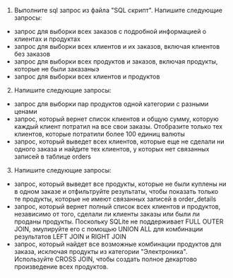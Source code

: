 1. Выполните sql запрос из файла "SQL скрипт".
Напишите следующие запросы:
- запрос для выборки всех заказов с подробной информацией о клиентах и продуктах
- запрос для выборки всех клиентов и их заказов, включая клиентов без заказов
- запрос для выборки всех продуктов и заказов, включая продукты, которые не были заказаныэ
- запрос для выборки всех клиентов и продуктов

2. Напишите следующие запросы:
- запрос для выборки пар продуктов одной категории с разными ценами
- запрос, который вернет список клиентов и общую сумму, которую каждый клиент потратил на все свои заказы. Отобразите только тех клиентов, которые потратили более 100 единиц валюты
- запрос, который выведет всех клиентов, которые еще не сделали ни одного заказа и найдите тех клиентов, у которых нет связанных записей в таблице orders

3. Напишите следующие запросы:
- запрос, который выведет все продукты, которые не были куплены ни в одном заказе и отфильтруйте результаты, чтобы показать только те продукты, которые не имеют связанных записей в order_details
- запрос, который вернет полный список всех клиентов и продуктов, независимо от того, сделали ли клиенты заказы или были ли проданы продукты. Поскольку SQLite не поддерживает FULL OUTER JOIN, эмулируйте его с помощью UNION ALL для комбинации результатов LEFT JOIN и RIGHT JOIN
- запрос, который найдет все возможные комбинации продуктов для заказа, исключая продукты из категории "Электроника". Используйте CROSS JOIN, чтобы создать полное декартово произведение всех продуктов.   
